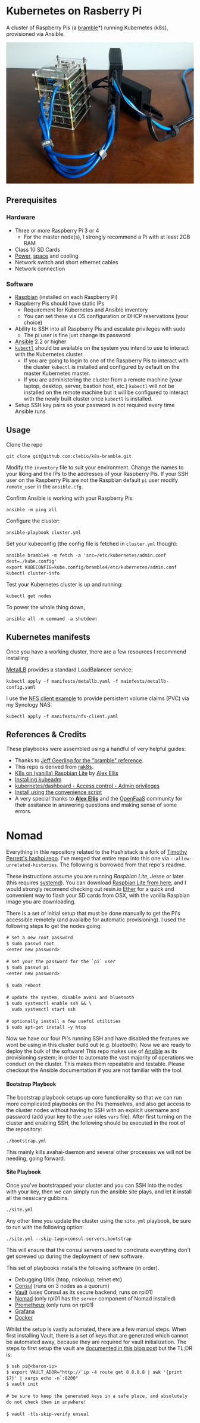 # Kubernetes on Rasberry Pi

A cluster of Raspberry Pis (a [bramble][]*) running Kubernetes (k8s), provisioned via Ansible.

![Meatspace cluster](bramble.jpg)

## Prerequisites

### Hardware

* Three or more Raspberry Pi 3 or 4
  * For the master node(s), I strongly recommend a Pi with at least 2GB RAM
* Class 10 SD Cards
* [Power](https://www.amazon.com/gp/product/B00P936188), [space](https://www.amazon.com/gp/product/B07MW24S61) and cooling
* Network switch and short ethernet cables
* Network connection

### Software

* [Raspbian](https://www.raspberrypi.org/downloads/raspbian/) (installed on each Raspberry Pi)
* Raspberry Pis should have static IPs
    * Requirement for Kubernetes and Ansible inventory
    * You can set these via OS configuration or DHCP reservations (your choice)
* Ability to SSH into all Raspberry Pis and escalate privileges with sudo
    * The pi user is fine just change its password
* [Ansible](http://docs.ansible.com/ansible/latest/intro_installation.html) 2.2 or higher
* [`kubectl`](https://kubernetes.io/docs/tasks/tools/install-kubectl/) should be available on the system you intend to use to interact with the Kubernetes cluster.
    * If you are going to login to one of the Raspberry Pis to interact with the cluster `kubectl` is installed and configured by default on the master Kubernetes master.
    * If you are administering the cluster from a remote machine (your laptop, desktop, server, bastion host, etc.) `kubectl` will not be installed on the remote machine but it will be configured to interact with the newly built cluster once `kubectl` is installed.
* Setup SSH key pairs so your password is not required every time Ansible runs

## Usage

Clone the repo

    git clone git@github.com:clebio/k8s-bramble.git

Modify the `inventory` file to suit your environment. Change the names
to your liking and the IPs to the addresses of your Raspberry Pis. If
your SSH user on the Raspberry Pis are not the Raspbian default `pi`
user modify `remote_user` in the `ansible.cfg`.

Confirm Ansible is working with your Raspberry Pis:

    ansible -m ping all

Configure the cluster:

    ansible-playbook cluster.yml

Set your kubeconfig (the config file is fetched in `cluster.yml` though):

    ansible bramble4 -m fetch -a 'src=/etc/kubernetes/admin.conf dest=./kube.config'
    export KUBECONFIG=kube.config/bramble4/etc/kubernetes/admin.conf
    kubectl cluster-info

Test your Kubernetes cluster is up and running:

    kubectl get nodes

To power the whole thing down,

    ansible all -m command -a shutdown

## Kubernetes manifests

Once you have a working cluster, there are a few resources I recommend installing:

[MetalLB][metallb] provides a standard LoadBalancer service:

    kubectl apply -f manifests/metallb.yaml -f mainfests/metallb-config.yaml

I use the [NFS client example][nfs-client] to provide persistent volume claims (PVC) via my Synology NAS:

    kubectl apply -f manifests/nfs-client.yaml

## References & Credits

These playbooks were assembled using a handful of very helpful guides:

* Thanks to [Jeff Geerling for the "bramble" reference][geerling].
* This repo is derived from [rak8s](https://github.com/rak8s/rak8s).
* [K8s on (vanilla) Raspbian Lite](https://gist.github.com/alexellis/fdbc90de7691a1b9edb545c17da2d975) by [Alex Ellis](https://www.alexellis.io/)
* [Installing kubeadm](https://kubernetes.io/docs/setup/independent/install-kubeadm/)
* [kubernetes/dashboard - Access control - Admin privileges](https://github.com/kubernetes/dashboard/wiki/Access-control#admin-privileges)
* [Install using the convenience script](https://docs.docker.com/engine/installation/linux/docker-ce/debian/#install-using-the-convenience-script)
* A very special thanks to [**Alex Ellis**](https://www.alexellis.io/) and the [OpenFaaS](https://www.openfaas.com/) community for their assitance in answering questions and making sense of some errors.

[bramble]: https://elinux.org/Bramble
[geerling]: https://www.jeffgeerling.com/project/raspberry-pi-dramble
[metallb]: https://metallb.universe.tf/
[nfs-client]: https://github.com/kubernetes-incubator/external-storage/tree/master/nfs-client

# Nomad

Everything in thie repository related to the Hashistack is a fork of [Timothy Perrett's hashpi repo][haspi]. I've merged that entire repo into this one via `--allow-unrelated-histories`. The following is borrowed from that repo's readme.

[haspi]: https://github.com/timperrett/hashpi

These instructions assume you are running *Raspbian Lite*, Jesse or later (this requires [systemd](https://www.freedesktop.org/wiki/Software/systemd/)). You can download [Raspbian Lite from here](https://www.raspberrypi.org/downloads/raspbian/), and I would strongly recomend checking out resin.io [Ether](https://etcher.io/) for a quick and convenient way to flash your SD cards from OSX, with the vanilla Raspbian image you are downloading.

There is a set of initial setup that must be done manually to get the Pi's accessible remotely (and availalbe for automatic provisioning). I used the following steps to get the nodes going:

```
# set a new root password
$ sudo passwd root
<enter new password>

# set your the password for the `pi` user
$ sudo passwd pi
<enter new password>

$ sudo reboot

# update the system, disable avahi and bluetooth
$ sudo systemctl enable ssh && \
  sudo systemctl start ssh

# optionally install a few useful utilities
$ sudo apt-get install -y htop

```

Now we have our four Pi's running SSH and have disabled the features we wont be using in this cluster build out (e.g. bluetooth). Now we are ready to deploy the bulk of the software! This repo makes use of [Ansible](https://www.ansible.com/) as its provisioning system; in order to automate the vast majority of operations we conduct on the cluster. This makes them repeatable and testable. Please checkout the Ansible documentation if you are not familiar with the tool.

#### Bootstrap Playbook

The bootstrap playbook setups up core functionality so that we can run more complicated playbooks on the Pis themselves, and also get access to the cluster nodes without having to SSH with an explicit username and password (add your key to the `user` roles `vars` file). After first turning on the cluster and enabling SSH, the following should be executed in the root of the repository:

```
./bootstrap.yml
```

This mainly kills avahai-daemon and several other processes we will not be needing, going forward.

#### Site Playbook

Once you've bootstrapped your cluster and you can SSH into the nodes with your key, then we can simply run the ansible site plays, and let it install all the nessicary gubbins.

```
./site.yml
```

Any other time you update the cluster using the `site.yml` playbook, be sure to run with the following option:

```
./site.yml --skip-tags=consul-servers,bootstrap
```

This will ensure that the consul servers used to corrdinate everything don't get screwed up during the deployment of new software.

This set of playbooks installs the following software (in order).

+ Debugging Utils (htop, nslookup, telnet etc)
+ [Consul](https://www.consul.io/) (runs on 3 nodes as a quorum)
+ [Vault](https://www.vaultproject.io/) (uses Consul as its secure backend; runs on rpi01)
+ [Nomad](https://www.nomadproject.io/) (only rpi01 has the `server` component of Nomad installed)
+ [Prometheus](https://prometheus.io) (only runs on rpi01)
+ [Grafana](http://grafana.org/)
+ [Docker](https://docker.com/)

Whilst the setup is vastly automated, there are a few manual steps. When first installing Vault, there is a set of keys that are generated which cannot be automated away, because they are required for vault initialization. The steps to first setup the vault are [documented in this blog post](https://www.vaultproject.io/intro/getting-started/deploy.html) but the TL;DR is:

```
$ ssh pi@<baron-ip>
$ export VAULT_ADDR="http://`ip -4 route get 8.8.8.8 | awk '{print $7}' | xargs echo -n`:8200"
$ vault init

# be sure to keep the generated keys in a safe place, and absolutely do not check them in anywhere!

$ vault -tls-skip-verify unseal

```
